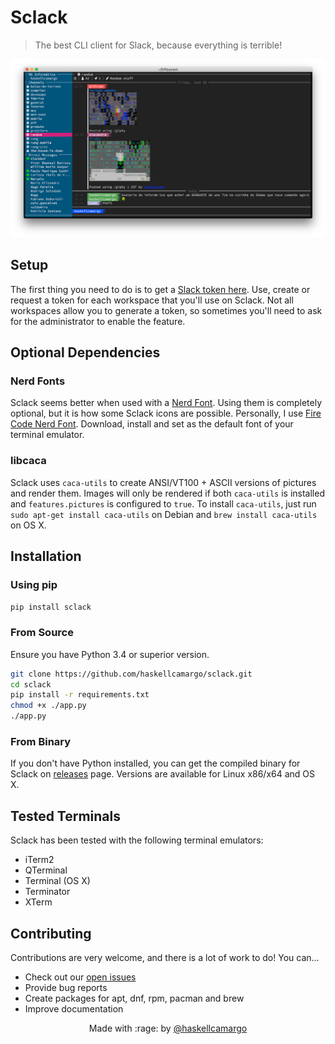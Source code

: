 # Sclack

> The best CLI client for Slack, because everything is terrible!

![Sclack](./resources/example.png)

## Setup

The first thing you need to do is to get a [Slack token here](https://api.slack.com/custom-integrations/legacy-tokens).
Use, create or request a token for each workspace that you'll use on Sclack.
Not all workspaces allow you to generate a token, so sometimes you'll need to
ask for the administrator to enable the feature.

## Optional Dependencies

### Nerd Fonts

Sclack seems better when used with a [Nerd Font](https://nerdfonts.com/). Using
them is completely optional, but it is how some Sclack icons are possible.
Personally, I use [Fire Code Nerd Font](https://github.com/ryanoasis/nerd-fonts/releases/download/v2.0.0/FiraCode.zip).
Download, install and set as the default font of your terminal emulator.

### libcaca

Sclack uses `caca-utils` to create ANSI/VT100 + ASCII versions of pictures and
render them. Images will only be rendered if both `caca-utils` is installed
and `features.pictures` is configured to `true`. To install `caca-utils`, just
run `sudo apt-get install caca-utils` on Debian and `brew install caca-utils` on
OS X.

## Installation

### Using pip

`pip install sclack`

### From Source

Ensure you have Python 3.4 or superior version.

```bash
git clone https://github.com/haskellcamargo/sclack.git
cd sclack
pip install -r requirements.txt
chmod +x ./app.py
./app.py
```

### From Binary

If you don't have Python installed, you can get the compiled binary for Sclack
on [releases](https://github.com/haskellcamargo/sclack/releases) page. Versions are
available for Linux x86/x64 and OS X.

## Tested Terminals

Sclack has been tested with the following terminal emulators:

- iTerm2
- QTerminal
- Terminal (OS X)
- Terminator
- XTerm

## Contributing

Contributions are very welcome, and there is a lot of work to do! You can...
- Check out our [open issues](https://github.com/haskellcamargo/sclack/issues)
- Provide bug reports
- Create packages for apt, dnf, rpm, pacman and brew
- Improve documentation

<p align="center">Made with :rage: by <a href="https://github.com/haskellcamargo">@haskellcamargo</a></p>
